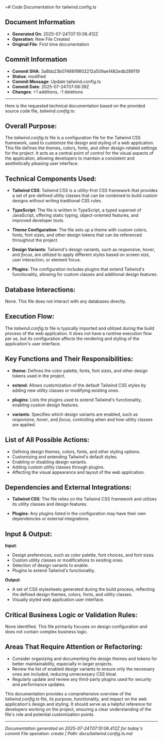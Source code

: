 =# Code Documentation for tailwind.config.ts

## Document Information
- **Generated On**: 2025-07-24T07:10:06.412Z
- **Operation**: New File Created
- **Original File**: First time documentation

## Commit Information
- **Commit SHA**: 3a8bb23b07466f9802212a509ae1482edb289119
- **Status**: modified
- **Commit Message**: Update tailwind.config.ts
- **Commit Date**: 2025-07-24T07:08:39Z
- **Changes**: +1 additions, -1 deletions

---

Here is the requested technical documentation based on the provided source code file, *tailwind.config.ts*: 

## Overall Purpose: 
The *tailwind.config.ts* file is a configuration file for the Tailwind CSS framework, used to customize the design and styling of a web application. This file defines the themes, colors, fonts, and other design-related settings for the project. It acts as a central point of control for the visual aspects of the application, allowing developers to maintain a consistent and aesthetically pleasing user interface. 

## Technical Components Used: 
- **Tailwind CSS**: Tailwind CSS is a utility-first CSS framework that provides a set of pre-defined utility classes that can be combined to build custom designs without writing traditional CSS rules. 

- **TypeScript**: The file is written in TypeScript, a typed superset of JavaScript, offering static typing, object-oriented features, and improved developer tools. 

- **Theme Configuration**: The file sets up a theme with custom colors, fonts, font sizes, and other design tokens that can be referenced throughout the project. 

- **Design Variants**: Tailwind's design variants, such as *responsive*, *hover*, and *focus*, are utilized to apply different styles based on screen size, user interaction, or element focus. 

- **Plugins**: The configuration includes plugins that extend Tailwind's functionality, allowing for custom classes and additional design features. 

## Database Interactions: 
None. This file does not interact with any databases directly. 

## Execution Flow: 
The *tailwind.config.ts* file is typically imported and utilized during the build process of the web application. It does not have a runtime execution flow per se, but its configuration affects the rendering and styling of the application's user interface. 

## Key Functions and Their Responsibilities: 
- **theme**: Defines the color palette, fonts, font sizes, and other design tokens used in the project. 

- **extend**: Allows customization of the default Tailwind CSS styles by adding new utility classes or modifying existing ones. 

- **plugins**: Lists the plugins used to extend Tailwind's functionality, enabling custom design features. 

- **variants**: Specifies which design variants are enabled, such as *responsive*, *hover*, and *focus*, controlling when and how utility classes are applied. 

## List of All Possible Actions: 
- Defining design themes, colors, fonts, and other styling options. 
- Customizing and extending Tailwind's default styles. 
- Enabling or disabling design variants. 
- Adding custom utility classes through plugins. 
- Affecting the visual appearance and layout of the web application. 

## Dependencies and External Integrations: 
- **Tailwind CSS**: The file relies on the Tailwind CSS framework and utilizes its utility classes and design features. 

- **Plugins**: Any plugins listed in the configuration may have their own dependencies or external integrations. 

## Input & Output: 
**Input**: 
- Design preferences, such as color palette, font choices, and font sizes. 
- Custom utility classes or modifications to existing ones. 
- Selection of design variants to enable. 
- Plugins to extend Tailwind's functionality. 

**Output**: 
- A set of CSS stylesheets generated during the build process, reflecting the defined design themes, colors, fonts, and utility classes. 
- Visually styled web application user interface. 

## Critical Business Logic or Validation Rules: 
None identified. This file primarily focuses on design configuration and does not contain complex business logic. 

## Areas That Require Attention or Refactoring: 
- Consider organizing and documenting the design themes and tokens for better maintainability, especially in larger projects. 
- Review the list of enabled design variants to ensure only the necessary ones are included, reducing unnecessary CSS bloat. 
- Regularly update and review any third-party plugins used for security and performance updates. 

This documentation provides a comprehensive overview of the *tailwind.config.ts* file, its purpose, functionality, and impact on the web application's design and styling. It should serve as a helpful reference for developers working on the project, ensuring a clear understanding of the file's role and potential customization points.

---
*Documentation generated on 2025-07-24T07:10:06.412Z for today's commit*
*File operation: create | Path: docs/tailwind.config.ts.md*
